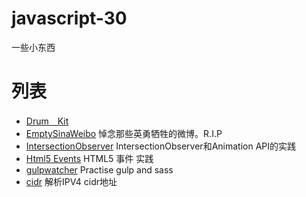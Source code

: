 # javascript-30
一些小东西

# 列表
  - [Drum　Kit](https://huntdream.github.io/javascript-30/drumKit)
  - [EmptySinaWeibo](https://huntdream.github.io/javascript-30/emptySinaWeibo.js) 悼念那些英勇牺牲的微博。R.I.P
  - [IntersectionObserver](https://huntdream.github.io/javascript-30/intersectionObserver) IntersectionObserver和Animation API的实践
  - [Html5 Events](https://huntdream.github.io/javascript-30/html5events) HTML5 事件 实践
  - [gulpwatcher](https://huntdream.github.io/javascript-30/gulpwatcher) Practise gulp and sass
  - [cidr](https://github.com/huntdream/javascript-30/blob/master/cidr.js) 解析IPV4 cidr地址

